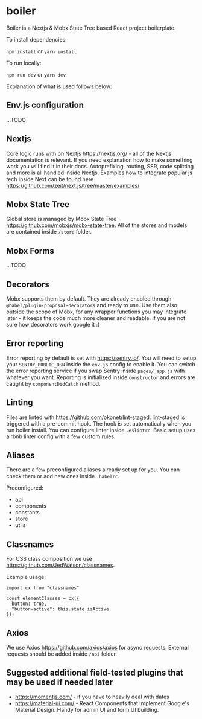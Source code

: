 # boiler

Boiler is a Nextjs & Mobx State Tree based React project boilerplate. 

To install dependencies:

`npm install` 
or
`yarn install`

To run locally:

`npm run dev` or `yarn dev`


Explanation of what is used follows below:

## Env.js configuration
...TODO

## Nextjs

Core logic runs with on Nextjs https://nextjs.org/ - all of the Nextjs documentation is relevant. If you need explanation how to make something work you will find it in their docs. Autoprefixing, routing, SSR, code splitting and more is all handled inside Nextjs. Examples how to integrate popular js tech inside Next can be found here https://github.com/zeit/next.js/tree/master/examples/ 

## Mobx State Tree

Global store is managed by Mobx State Tree https://github.com/mobxjs/mobx-state-tree. All of the stores and models are contained inside `/store` folder.

## Mobx Forms
...TODO

## Decorators

Mobx supports them by default. They are already enabled through `@babel/plugin-proposal-decorators` and ready to use. Use them also outside the scope of Mobx, for any wrapper functions you may integrate later - it keeps the code much more cleaner and readable. If you are not sure how decorators work google it :)

## Error reporting

Error reporting by default is set with https://sentry.io/. You will need to setup your `SENTRY_PUBLIC_DSN` inside the `env.js` config to enable it. You can switch the error reporting service if you swap Sentry inside `pages/_app.js` with whatever you want. Reporting is initialized inside `constructor` and errors are caught by `componentDidCatch` method.

## Linting

Files are linted with https://github.com/okonet/lint-staged. lint-staged is triggered with a pre-commit hook. The hook is set automatically when you run boiler install. You can configure linter inside `.eslintrc`. Basic setup uses airbnb linter config with a few custom rules.

## Aliases

There are a few preconfigured aliases already set up for you. You can check them or add new ones inside `.babelrc`.

Preconfigured:
- api
- components
- constants
- store
- utils

## Classnames

For CSS class composition we use https://github.com/JedWatson/classnames.

Example usage:
```
import cx from "classnames"

const elementClasses = cx({
  button: true,
  "button-active": this.state.isActive
});
```

## Axios

We use Axios https://github.com/axios/axios for async requests. External requests should be added inside `/api` folder.

## Suggested additional field-tested plugins that may be used if needed later

- https://momentjs.com/ - if you have to heavily deal with dates
- https://material-ui.com/ - React Components that Implement Google's Material Design. Handy for admin UI and form UI building.